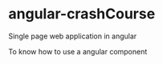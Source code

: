 # angular-crashCourse
Single page web application in angular

To know how to use a angular component
